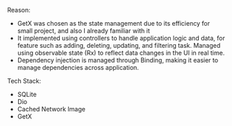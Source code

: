 Reason: 
- GetX was chosen as the state management due to its efficiency for small project, and also I already familiar with it
- It implemented using controllers to handle application logic and data, for feature such as adding, deleting, updating, and filtering task. Managed using observable state (Rx) to reflect data changes in the UI in real time.
- Dependency injection is managed through Binding, making it easier to manage dependencies across application.

Tech Stack:
- SQLite
- Dio
- Cached Network Image
- GetX